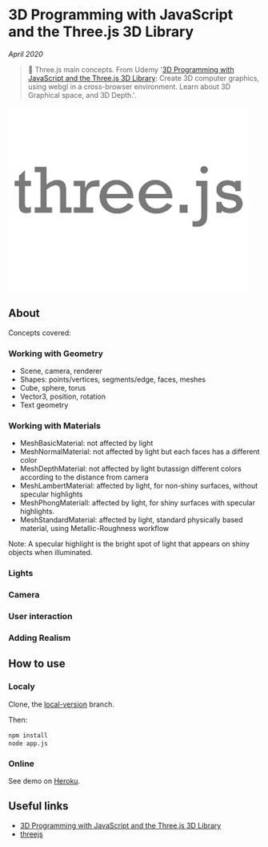 # 3D Programming with JavaScript and the Three.js 3D Library

*April 2020*

> 🔨 Three.js main concepts. From Udemy
'[3D Programming with JavaScript and the Three.js 3D Library](https://www.udemy.com/course/3d-programming-with-javascript-and-the-threejs-3d-library/): Create 3D computer graphics,
using webgl in a cross-browser environment. Learn about 3D Graphical space, and 3D Depth.'.

![three js logo](./readme-img/svg-js-three-1.png)

## About

Concepts covered:

### Working with Geometry

- Scene, camera, renderer
- Shapes: points/vertices, segments/edge, faces, meshes
- Cube, sphere, torus
- Vector3, position, rotation
- Text geometry

### Working with Materials

- MeshBasicMaterial: not affected by light
- MeshNormalMaterial: not affected by light but each faces has a different color
- MeshDepthMaterial: not affected by light butassign different colors according
to the distance from camera
- MeshLambertMaterial: affected by light, for non-shiny surfaces, without specular highlights
- MeshPhongMateriall: affected by light, for shiny surfaces with specular highlights.
- MeshStandardMaterial: affected by light, standard physically based material,
using Metallic-Roughness workflow

Note: A specular highlight is the bright spot of light that appears on shiny objects
when illuminated.

### Lights


### Camera


### User interaction


### Adding Realism

## How to use

### Localy

Clone, the [local-version](https://github.com/Raigyo//three-js/tree/local-version) branch.

Then:

```
npm install
node app.js
```

### Online

See demo on [Heroku](#).

## Useful links

- [3D Programming with JavaScript and the Three.js 3D Library](https://www.udemy.com/course/3d-programming-with-javascript-and-the-threejs-3d-library/)
- [threejs](https://threejs.org/)
